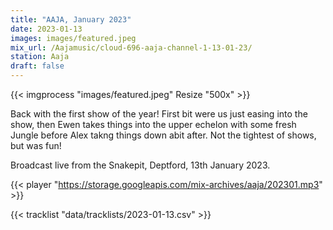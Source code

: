 ```yaml
---
title: "AAJA, January 2023"
date: 2023-01-13
images: images/featured.jpeg
mix_url: /Aajamusic/cloud-696-aaja-channel-1-13-01-23/
station: Aaja
draft: false
---
```


{{< imgprocess "images/featured.jpeg" Resize "500x" >}}

Back with the first show of the year! First bit were us just easing into the show, then
Ewen takes things into the upper echelon with some fresh Jungle before Alex takng things 
down abit after. Not the tightest of shows, but was fun!

Broadcast live from the Snakepit, Deptford, 13th January 2023.

{{< player "https://storage.googleapis.com/mix-archives/aaja/202301.mp3" >}}

{{< tracklist "data/tracklists/2023-01-13.csv" >}}
